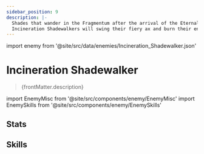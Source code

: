 ```yaml
---
sidebar_position: 9
description: |-
  Shades that wander in the Fragmentum after the arrival of the Eternal Freeze. It mimics the form of the Silvermane Guards in a twisted manner. Fitted with the same uniformed armors as the Belobog warriors, its skull is however replaced by faceless embers.
  Incineration Shadewalkers will swing their fiery ax and burn their enemies in battle.
---
```


import enemy from '@site/src/data/enemies/Incineration_Shadewalker.json'

# Incineration Shadewalker
<blockquote>{frontMatter.description}</blockquote>

import EnemyMisc from '@site/src/components/enemy/EnemyMisc'
import EnemySkills from '@site/src/components/enemy/EnemySkills'

## Stats

<EnemyMisc enemy={enemy} variant={0} />

## Skills

<EnemySkills enemy={enemy} variant={0} />
